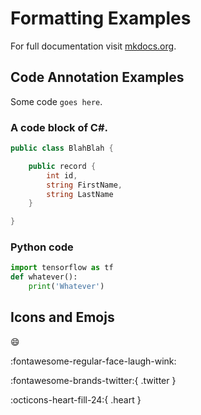 # Formatting Examples

For full documentation visit [mkdocs.org](https://www.mkdocs.org).

## Code Annotation Examples

Some code `goes here`.


### A code block of C#.

```csharp title="BlahBlah.cs" linenums="1" hl_lines="4 5 6"
public class BlahBlah {

    public record {
        int id,
        string FirstName,
        string LastName
    }

}
```

### Python code

```py
import tensorflow as tf
def whatever():
    print('Whatever')
```


## Icons and Emojs

:smile:

:fontawesome-regular-face-laugh-wink:

:fontawesome-brands-twitter:{ .twitter }

:octicons-heart-fill-24:{ .heart }